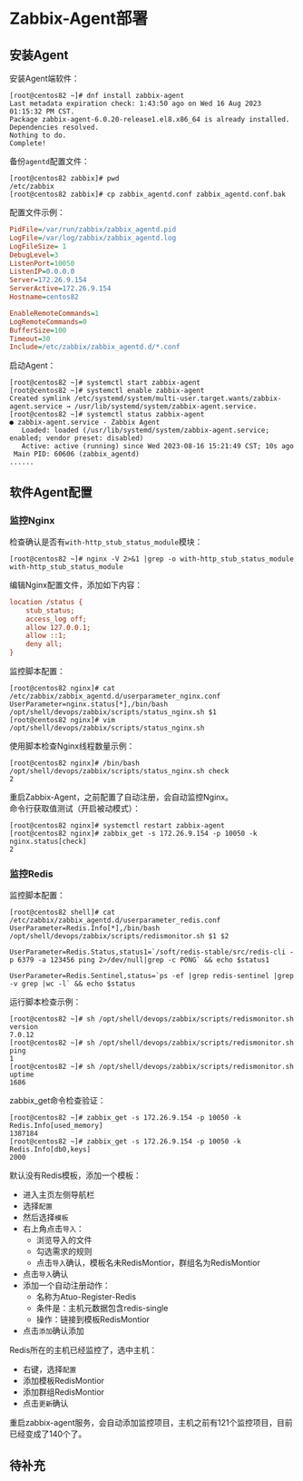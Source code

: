 # Zabbix-Agent部署
## 安装Agent
安装Agent端软件：
```
[root@centos82 ~]# dnf install zabbix-agent
Last metadata expiration check: 1:43:50 ago on Wed 16 Aug 2023 01:15:32 PM CST.
Package zabbix-agent-6.0.20-release1.el8.x86_64 is already installed.
Dependencies resolved.
Nothing to do.
Complete!
```
备份`agentd`配置文件：
```
[root@centos82 zabbix]# pwd
/etc/zabbix
[root@centos82 zabbix]# cp zabbix_agentd.conf zabbix_agentd.conf.bak
```
配置文件示例：
```ini
PidFile=/var/run/zabbix/zabbix_agentd.pid
LogFile=/var/log/zabbix/zabbix_agentd.log
LogFileSize= 1
DebugLevel=3
ListenPort=10050
ListenIP=0.0.0.0
Server=172.26.9.154
ServerActive=172.26.9.154
Hostname=centos82

EnableRemoteCommands=1
LogRemoteCommands=0
BufferSize=100
Timeout=30
Include=/etc/zabbix/zabbix_agentd.d/*.conf
```
启动Agent：
```
[root@centos82 ~]# systemctl start zabbix-agent
[root@centos82 ~]# systemctl enable zabbix-agent
Created symlink /etc/systemd/system/multi-user.target.wants/zabbix-agent.service → /usr/lib/systemd/system/zabbix-agent.service.
[root@centos82 ~]# systemctl status zabbix-agent
● zabbix-agent.service - Zabbix Agent
   Loaded: loaded (/usr/lib/systemd/system/zabbix-agent.service; enabled; vendor preset: disabled)
   Active: active (running) since Wed 2023-08-16 15:21:49 CST; 10s ago
 Main PID: 60606 (zabbix_agentd)
......
```
## 软件Agent配置
### 监控Nginx
检查确认是否有`with-http_stub_status_module`模块：
```
[root@centos82 ~]# nginx -V 2>&1 |grep -o with-http_stub_status_module
with-http_stub_status_module
```
编辑Nginx配置文件，添加如下内容：
```ini
location /status {
	stub_status;
	access_log off;
	allow 127.0.0.1;
	allow ::1;
	deny all;
}
```
监控脚本配置：
```
[root@centos82 nginx]# cat /etc/zabbix/zabbix_agentd.d/userparameter_nginx.conf
UserParameter=nginx.status[*],/bin/bash /opt/shell/devops/zabbix/scripts/status_nginx.sh $1
[root@centos82 nginx]# vim /opt/shell/devops/zabbix/scripts/status_nginx.sh
```
使用脚本检查Nginx线程数量示例：
```
[root@centos82 nginx]# /bin/bash /opt/shell/devops/zabbix/scripts/status_nginx.sh check
2
```
重启Zabbix-Agent，之前配置了自动注册，会自动监控Nginx。     
命令行获取值测试（开启被动模式）：
```
[root@centos82 nginx]# systemctl restart zabbix-agent
[root@centos82 nginx]# zabbix_get -s 172.26.9.154 -p 10050 -k nginx.status[check]
2
```
### 监控Redis
监控脚本配置：
```
[root@centos82 shell]# cat /etc/zabbix/zabbix_agentd.d/userparameter_redis.conf
UserParameter=Redis.Info[*],/bin/bash /opt/shell/devops/zabbix/scripts/redismonitor.sh $1 $2

UserParameter=Redis.Status,status1=`/soft/redis-stable/src/redis-cli -p 6379 -a 123456 ping 2>/dev/null|grep -c PONG` && echo $status1

UserParameter=Redis.Sentinel,status=`ps -ef |grep redis-sentinel |grep -v grep |wc -l` && echo $status
```
运行脚本检查示例：
```
[root@centos82 ~]# sh /opt/shell/devops/zabbix/scripts/redismonitor.sh version
7.0.12
[root@centos82 ~]# sh /opt/shell/devops/zabbix/scripts/redismonitor.sh ping
1
[root@centos82 ~]# sh /opt/shell/devops/zabbix/scripts/redismonitor.sh uptime
1686
```
zabbix_get命令检查验证：
```
[root@centos82 ~]# zabbix_get -s 172.26.9.154 -p 10050 -k Redis.Info[used_memory]
1387184
[root@centos82 ~]# zabbix_get -s 172.26.9.154 -p 10050 -k Redis.Info[db0,keys]
2000
```
默认没有Redis模板，添加一个模板：
- 进入主页左侧导航栏
- 选择`配置`
- 然后选择`模板`
- 右上角点击`导入`：
  - 浏览导入的文件
  - 勾选需求的规则
  - 点击`导入`确认，模板名未RedisMontior，群组名为RedisMontior
- 点击`导入`确认
- 添加一个自动注册动作：
  - 名称为Atuo-Register-Redis
  - 条件是：主机元数据包含redis-single
  - 操作：链接到模板RedisMontior
- 点击`添加`确认添加

Redis所在的主机已经监控了，选中主机：
- 右键，选择`配置`
- 添加模板RedisMontior
- 添加群组RedisMontior
- 点击`更新`确认

重启zabbix-agent服务，会自动添加监控项目，主机之前有121个监控项目，目前已经变成了140个了。

## 待补充
